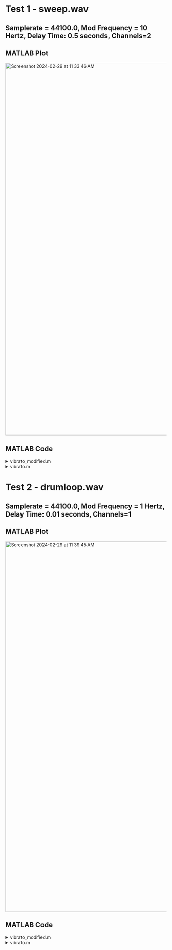 # Test 1 - sweep.wav
## Samplerate = 44100.0, Mod Frequency = 10 Hertz, Delay Time: 0.5 seconds, Channels=2
## MATLAB Plot
<img width="1162" alt="Screenshot 2024-02-29 at 11 33 46 AM" src="https://github.com/emurray2/ase-2024/assets/15041342/57d902a5-bb2b-48fc-8949-b38614918ce1">

## MATLAB Code
<details>
  <summary> vibrato_modified.m</summary>

  ```
  [x,Fs] = audioread('sweep.wav');
  [rust,Fs_rust] = audioread('sweepdata_rust.wav');
  y = vibrato(x,44100,10,0.5,2);
  rust = rust(1:length(y),:);
  tt=linspace(0,length(y)/Fs,length(y));
  diff = y - rust;
  figure
  subplot(4,1,1)
  plot(tt, y(:,1))
  title('MATLAB')
  subplot(4,1,2)
  plot(tt, y(:,2))
  subplot(4,1,3)
  plot(tt, diff(:,1))
  ylim([-1 1])
  title('Difference')
  subplot(4,1,4)
  plot(tt, diff(:,2))
  ylim([-1 1])
  filename = 'sweepdata_matlab.wav';
  audiowrite(filename,y,Fs);
  ```
</details>
<details>
  <summary> vibrato.m</summary>

  ```
  function y=vibrato(x,SAMPLERATE,Modfreq,Width,num_channels)
  % Author: S. Disch
  %
  %--------------------------------------------------------------------------
  % This source code is provided without any warranties as published in 
  % DAFX book 2nd edition, copyright Wiley & Sons 2011, available at 
  % http://www.dafx.de. It may be used for educational purposes and not 
  % for commercial applications without further permission.
  %--------------------------------------------------------------------------
  
  ya_alt=0;
  Delay=Width; % basic delay of input sample in sec
  DELAY=round(Delay*SAMPLERATE); % basic delay in # samples
  WIDTH=round(Width*SAMPLERATE); % modulation width in # samples
  if WIDTH>DELAY 
    error('delay greater than basic delay !!!');
    return;
  end
  MODFREQ=Modfreq/SAMPLERATE; % modulation frequency in # samples
  LEN=length(x);        % # of samples in WAV-file
  L=2+DELAY+WIDTH*2;    % length of the entire delay  
  Delayline=zeros(L,num_channels); % memory allocation for delay
  y=zeros(size(x));     % memory allocation for output vector
  for channel = 1:num_channels
      for n=1:(LEN-1)
         M=MODFREQ;
         MOD=sin(M*2*pi*n);
         TAP=1+DELAY+WIDTH*MOD;
         i=floor(TAP);
         frac=TAP-i;
         Delayline=[x(n,:);Delayline(1:L-1, :)];
         %---Linear Interpolation-----------------------------
         y(n,channel)=Delayline(i+1, channel)*frac+Delayline(i, channel)*(1-frac);
         %---Allpass Interpolation------------------------------
         %y(n,1)=(Delayline(i+1)+(1-frac)*Delayline(i)-(1-frac)*ya_alt);  
         %ya_alt=ya(n,1);
         %---Spline Interpolation-------------------------------
         %y(n,1)=Delayline(i+1)*frac^3/6
         %....+Delayline(i)*((1+frac)^3-4*frac^3)/6
         %....+Delayline(i-1)*((2-frac)^3-4*(1-frac)^3)/6
         %....+Delayline(i-2)*(1-frac)^3/6; 
         %3rd-order Spline Interpolation
      end
  end
  end  
  ```
</details>

# Test 2 - drumloop.wav
## Samplerate = 44100.0, Mod Frequency = 1 Hertz, Delay Time: 0.01 seconds, Channels=1
## MATLAB Plot
<img width="1155" alt="Screenshot 2024-02-29 at 11 39 45 AM" src="https://github.com/emurray2/ase-2024/assets/15041342/95ed7165-1d01-4bd0-b0d9-762c377148ab">

## MATLAB Code
<details>
  <summary> vibrato_modified.m</summary>

  ```
  [x,Fs] = audioread('drumloop.wav');
  [rust,Fs_rust] = audioread('drumloopdata_rust.wav');
  y = vibrato(x,44100,1,0.01,1);
  y = y(1:length(rust),:);
  tt=linspace(0,length(y)/Fs,length(y));
  diff = y - rust;
  figure
  subplot(4,1,1)
  plot(tt, y(:,1))
  title('MATLAB')
  subplot(4,1,2)
  %plot(tt, y(:,2))
  subplot(4,1,3)
  plot(tt, diff(:,1))
  ylim([-1 1])
  title('Difference')
  subplot(4,1,4)
  %plot(tt, diff(:,2))
  ylim([-1 1])
  filename = 'drumloopdata_matlab.wav';
  audiowrite(filename,y,Fs);
  ```
</details>
<details>
  <summary> vibrato.m</summary>

  ```
  function y=vibrato(x,SAMPLERATE,Modfreq,Width,num_channels)
  % Author: S. Disch
  %
  %--------------------------------------------------------------------------
  % This source code is provided without any warranties as published in 
  % DAFX book 2nd edition, copyright Wiley & Sons 2011, available at 
  % http://www.dafx.de. It may be used for educational purposes and not 
  % for commercial applications without further permission.
  %--------------------------------------------------------------------------
  
  ya_alt=0;
  Delay=Width; % basic delay of input sample in sec
  DELAY=round(Delay*SAMPLERATE); % basic delay in # samples
  WIDTH=round(Width*SAMPLERATE); % modulation width in # samples
  if WIDTH>DELAY 
    error('delay greater than basic delay !!!');
    return;
  end
  MODFREQ=Modfreq/SAMPLERATE; % modulation frequency in # samples
  LEN=length(x);        % # of samples in WAV-file
  L=2+DELAY+WIDTH*2;    % length of the entire delay  
  Delayline=zeros(L,num_channels); % memory allocation for delay
  y=zeros(size(x));     % memory allocation for output vector
  for channel = 1:num_channels
      for n=1:(LEN-1)
         M=MODFREQ;
         MOD=sin(M*2*pi*n);
         TAP=1+DELAY+WIDTH*MOD;
         i=floor(TAP);
         frac=TAP-i;
         Delayline=[x(n,:);Delayline(1:L-1, :)];
         %---Linear Interpolation-----------------------------
         y(n,channel)=Delayline(i+1, channel)*frac+Delayline(i, channel)*(1-frac);
         %---Allpass Interpolation------------------------------
         %y(n,1)=(Delayline(i+1)+(1-frac)*Delayline(i)-(1-frac)*ya_alt);  
         %ya_alt=ya(n,1);
         %---Spline Interpolation-------------------------------
         %y(n,1)=Delayline(i+1)*frac^3/6
         %....+Delayline(i)*((1+frac)^3-4*frac^3)/6
         %....+Delayline(i-1)*((2-frac)^3-4*(1-frac)^3)/6
         %....+Delayline(i-2)*(1-frac)^3/6; 
         %3rd-order Spline Interpolation
      end
  end
  end  
  ```
</details>
